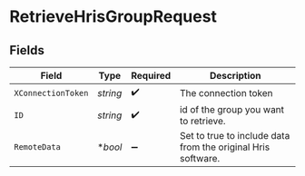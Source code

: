 # RetrieveHrisGroupRequest


## Fields

| Field                                                        | Type                                                         | Required                                                     | Description                                                  |
| ------------------------------------------------------------ | ------------------------------------------------------------ | ------------------------------------------------------------ | ------------------------------------------------------------ |
| `XConnectionToken`                                           | *string*                                                     | :heavy_check_mark:                                           | The connection token                                         |
| `ID`                                                         | *string*                                                     | :heavy_check_mark:                                           | id of the group you want to retrieve.                        |
| `RemoteData`                                                 | **bool*                                                      | :heavy_minus_sign:                                           | Set to true to include data from the original Hris software. |